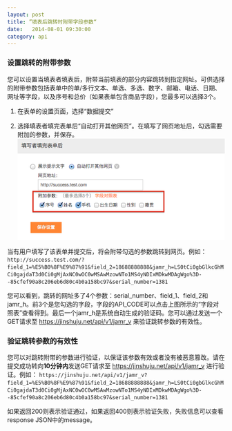 ```yaml
---
layout: post
title: ”填表后跳转时附带字段参数“
date:   2014-08-01 09:30:00
category: api
---
```


### 设置跳转的附带参数

您可以设置当填表者填表后，附带当前填表的部分内容跳转到指定网址。可供选择的附带参数包括表单中的单/多行文本、单选、多选、数字、邮箱、电话、日期、网址等字段，以及序号和总价（如果表单包含商品字段），您最多可以选择3个。

1. 在表单的设置页面，选择“数据提交”

2. 选择填表者填完表单后“自动打开其他网页”。在填写了网页地址后，勾选需要附加的参数，并保存。
	![select_fields](/images/redirect-with-params.png)

当有用户填写了该表单并提交后，将会附带勾选的参数跳转到网页。例如：
`http://success.test.com/?field_1=%E5%B0%8F%E9%87%91&field_2=18688888888&jamr_h=LS0tCi0gbGlkcGhMCi0gajdaT3d0Ci0gMjAxNC0wOC0wMSAwMzowNTo1MS4yNDIxMDkwMDAgWgo%3D--85cfef90a8c206eb6d80c4b0a158bc97&serial_number=1381`

您可以看到，跳转的网址多了4个参数：serial_number、field_1、field_2和jamr_h。前3个是您勾选的字段，字段的API_CODE可以点击上图所示的“字段对照表”查看得到。最后一个jamr_h是系统自动生成的验证码。您可以通过发送一个GET请求至 https://jinshuju.net/api/v1/jamr_v 来验证跳转参数的有效性。

### 验证跳转参数的有效性

您可以对跳转附带的参数进行验证，以保证该参数有效或者没有被恶意篡改。请在提交成功转向**10分钟内**发送GET请求至 https://jinshuju.net/api/v1/jamr_v 进行验证。例如：
`https://jinshuju.net/api/v1/jamr_v?field_1=%E5%B0%8F%E9%87%91&field_2=18688888888&jamr_h=LS0tCi0gbGlkcGhMCi0gajdaT3d0Ci0gMjAxNC0wOC0wMSAwMzowNTo1MS4yNDIxMDkwMDAgWgo%3D--85cfef90a8c206eb6d80c4b0a158bc97&serial_number=1381`

如果返回200则表示验证通过，如果返回400则表示验证失败，失败信息可以查看response JSON中的message。